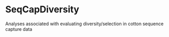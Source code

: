 # SeqCapDiversity
Analyses associated with evaluating diversity/selection in cotton sequence capture data
